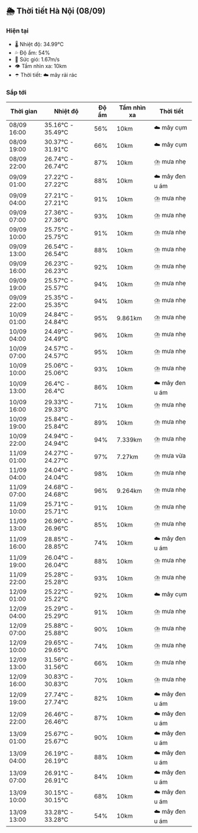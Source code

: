 ## 🌦️ Thời tiết Hà Nội (08/09)

### Hiện tại

- 🌡️ Nhiệt độ: 34.99℃
- 💦 Độ ẩm: 54%
- 💨 Sức gió: 1.67m/s
- 👁️ Tầm nhìn xa: 10km
- ☂️ Thời tiết: ☁️ mây rải rác

### Sắp tới

| Thời gian | Nhiệt độ | Độ ẩm | Tầm nhìn xa | Thời tiết |
| --- | --- | --- | --- | --- |
| 08/09 16:00 | 35.16℃ - 35.49℃ | 56% | 10km | ☁️ mây cụm |
| 08/09 19:00 | 30.37℃ - 31.91℃ | 66% | 10km | ☁️ mây cụm |
| 08/09 22:00 | 26.74℃ - 26.74℃ | 87% | 10km | ⛈️ mưa nhẹ |
| 09/09 01:00 | 27.22℃ - 27.22℃ | 88% | 10km | ☁️ mây đen u ám |
| 09/09 04:00 | 27.21℃ - 27.21℃ | 91% | 10km | ⛈️ mưa nhẹ |
| 09/09 07:00 | 27.36℃ - 27.36℃ | 93% | 10km | ⛈️ mưa nhẹ |
| 09/09 10:00 | 25.75℃ - 25.75℃ | 91% | 10km | ⛈️ mưa nhẹ |
| 09/09 13:00 | 26.54℃ - 26.54℃ | 88% | 10km | ⛈️ mưa nhẹ |
| 09/09 16:00 | 26.23℃ - 26.23℃ | 92% | 10km | ⛈️ mưa nhẹ |
| 09/09 19:00 | 25.57℃ - 25.57℃ | 94% | 10km | ⛈️ mưa nhẹ |
| 09/09 22:00 | 25.35℃ - 25.35℃ | 94% | 10km | ⛈️ mưa nhẹ |
| 10/09 01:00 | 24.84℃ - 24.84℃ | 95% | 9.861km | ⛈️ mưa nhẹ |
| 10/09 04:00 | 24.49℃ - 24.49℃ | 96% | 10km | ⛈️ mưa nhẹ |
| 10/09 07:00 | 24.57℃ - 24.57℃ | 95% | 10km | ⛈️ mưa nhẹ |
| 10/09 10:00 | 25.06℃ - 25.06℃ | 93% | 10km | ⛈️ mưa nhẹ |
| 10/09 13:00 | 26.4℃ - 26.4℃ | 86% | 10km | ☁️ mây đen u ám |
| 10/09 16:00 | 29.33℃ - 29.33℃ | 71% | 10km | ⛈️ mưa nhẹ |
| 10/09 19:00 | 25.84℃ - 25.84℃ | 89% | 10km | ⛈️ mưa nhẹ |
| 10/09 22:00 | 24.94℃ - 24.94℃ | 94% | 7.339km | ⛈️ mưa nhẹ |
| 11/09 01:00 | 24.27℃ - 24.27℃ | 97% | 7.27km | ⛈️ mưa vừa |
| 11/09 04:00 | 24.04℃ - 24.04℃ | 98% | 10km | ⛈️ mưa nhẹ |
| 11/09 07:00 | 24.68℃ - 24.68℃ | 96% | 9.264km | ⛈️ mưa nhẹ |
| 11/09 10:00 | 25.71℃ - 25.71℃ | 91% | 10km | ⛈️ mưa nhẹ |
| 11/09 13:00 | 26.96℃ - 26.96℃ | 85% | 10km | ⛈️ mưa nhẹ |
| 11/09 16:00 | 28.85℃ - 28.85℃ | 74% | 10km | ☁️ mây đen u ám |
| 11/09 19:00 | 26.04℃ - 26.04℃ | 88% | 10km | ⛈️ mưa nhẹ |
| 11/09 22:00 | 25.28℃ - 25.28℃ | 93% | 10km | ⛈️ mưa nhẹ |
| 12/09 01:00 | 25.22℃ - 25.22℃ | 92% | 10km | ☁️ mây cụm |
| 12/09 04:00 | 25.29℃ - 25.29℃ | 91% | 10km | ⛈️ mưa nhẹ |
| 12/09 07:00 | 25.88℃ - 25.88℃ | 90% | 10km | ⛈️ mưa nhẹ |
| 12/09 10:00 | 29.65℃ - 29.65℃ | 74% | 10km | ⛈️ mưa nhẹ |
| 12/09 13:00 | 31.56℃ - 31.56℃ | 66% | 10km | ⛈️ mưa nhẹ |
| 12/09 16:00 | 30.83℃ - 30.83℃ | 70% | 10km | ⛈️ mưa nhẹ |
| 12/09 19:00 | 27.74℃ - 27.74℃ | 82% | 10km | ☁️ mây đen u ám |
| 12/09 22:00 | 26.46℃ - 26.46℃ | 87% | 10km | ☁️ mây đen u ám |
| 13/09 01:00 | 25.67℃ - 25.67℃ | 90% | 10km | ☁️ mây đen u ám |
| 13/09 04:00 | 26.19℃ - 26.19℃ | 88% | 10km | ☁️ mây đen u ám |
| 13/09 07:00 | 26.91℃ - 26.91℃ | 84% | 10km | ☁️ mây đen u ám |
| 13/09 10:00 | 30.15℃ - 30.15℃ | 68% | 10km | ☁️ mây đen u ám |
| 13/09 13:00 | 33.28℃ - 33.28℃ | 54% | 10km | ☁️ mây đen u ám |
